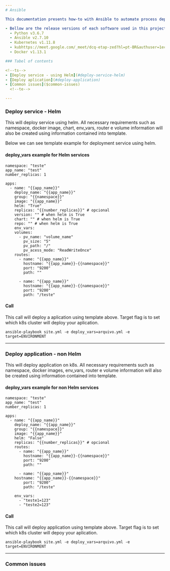 ```yaml
---
# Ansible

This documentation presents how-to with Ansible to automate process deploy for applications (such as: python, rubygolang and java) or services (such as: mediawiki, sharelatex, grafana and etc....).

- Bellow are the release versions of each software used in this project:
  - Python v3.6.7
  - Ansible v2.7.10
  - Kubernetes v1.11.8
  - kubhttps://meet.google.com/_meet/dcq-etap-zed?hl=pt-BR&authuser=1ectl v1.9.1
  - Docker v1.13.1

### Tabel of contents

<!--ts-->
- [Deploy service - using Helm](#deploy-service-helm)
- [Deploy aplication](#deploy-application)
- [Common issues]($common-issues)
  <!--te-->

---
```

### Deploy service - Helm

This will deploy service using helm. All necessary requirements such as namespace, docker image, chart, env_vars, router e volume information will also be created using information contained into template.

Below we can see template example for deployment service using helm.

#### deploy_vars example for Helm services

```
namespace: "teste"
app_name: "test"
number_replicas: 1

apps:
  - name: "{{app_name}}"
    deploy_name: "{{app_name}}"
    group: "{{namespace}}"
    image: "{{app_name}}"
    helm: "True"
    replicas: "{{number_replicas}}" # opcional
    version: "" # when helm is True
    chart: "" # when helm is True
    repo: "" # when helm is True
    env_vars:
    volumes:
      - pv_name: "volume_name"
        pv_size: "5"
        pv_path: "/"
        pv_acess_mode: "ReadWriteOnce"
    routes:
      - name: "{{app_name}}"
        hostname: "{{app_name}}-{{namespace}}"
        port: "9200"
        path: ""

      - name: "{{app_name}}"
        hostname: "{{app_name}}-{{namespace}}"
        port: "9200"
        path: "/teste"
```

#### Call

This call will deploy a aplication using template above. Target flag is to set which k8s cluster will deploy your aplication.

```
ansible-playbook site.yml -e deploy_vars=arquivo.yml -e target=ENVIRONMENT

```

---
### Deploy application - non Helm

This will deploy application on k8s. All necessary requirements such as namespace, docker images, env_vars, router e volume information will also be created using information contained into template.

#### deploy_vars example for non Helm services

```
namespace: "teste"
app_name: "test"
number_replicas: 1

apps:
  - name: "{{app_name}}"
    deploy_name: "{{app_name}}"
    group: "{{namespace}}"
    image: "{{app_name}}"
    helm: "False"
    replicas: "{{number_replicas}}" # opcional
    routes:
      - name: "{{app_name}}"
        hostname: "{{app_name}}-{{namespace}}"
        port: "9200"
        path: ""

      - name: "{{app_name}}"
	hostname: "{{app_name}}-{{namespace}}"
        port: "9200"
        path: "/teste"

    env_vars:
      - "teste1=123"
      - "teste2=123"
```

#### Call

This call will deploy application using template above. Target flag is to set which k8s cluster will depoy your aplication.


```
ansible-playbook site.yml -e deploy_vars=arquivo.yml -e target=ENVIRONMENT

```

---

### Common issues
